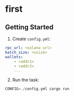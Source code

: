 # first

## Getting Started

1. Create `config.yml`:
```yml
rpc_url: <solana url>
batch_size: <usize>
wallets:
    - <addr1>
    - <addr2>
    ...
```


2. Run the task:
```rust
CONFIG=./config.yml cargo run
```
